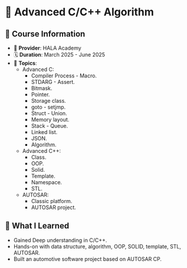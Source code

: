 # 🚀 Advanced C/C++ Algorithm

## 📘 Course Information
- 🏫 **Provider**: HALA Academy
- 🗓️ **Duration**: March 2025 - June 2025
- 🎯 **Topics**:
  - Advanced C:
    - Compiler Process - Macro.
    - STDARG - Assert.
    - Bitmask.
    - Pointer.
    - Storage class.
    - goto - setjmp.
    - Struct - Union.
    - Memory layout.
    - Stack - Queue.
    - Linked list.
    - JSON.
    - Algorithm.
  - Advanced C++:
    - Class.
    - OOP.
    - Solid.
    - Template.
    - Namespace.
    - STL.
  - AUTOSAR:
    - Classic platform.
    - AUTOSAR project.
    
## 🧠 What I Learned
- Gained Deep understanding in C/C++.
- Hands-on with data structure, algorithm, OOP, SOLID, template, STL, AUTOSAR.
- Built an automotive software project based on AUTOSAR CP.

